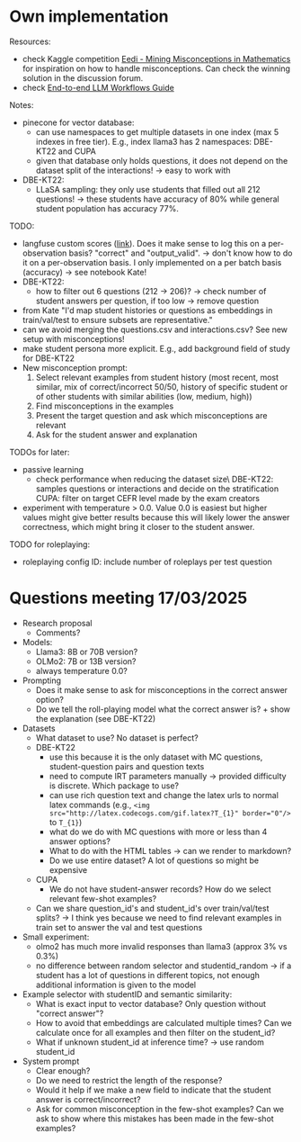 # Own implementation

Resources:
- check Kaggle competition [Eedi - Mining Misconceptions in Mathematics](https://www.kaggle.com/competitions/eedi-mining-misconceptions-in-mathematics/overview) for inspiration on how to handle misconceptions. Can check the winning solution in the discussion forum.
- check [End-to-end LLM Workflows Guide](https://www.anyscale.com/blog/end-to-end-llm-workflows-guide?_gl=1*b35e5w*_gcl_au*MjM4MDY3NDkwLjE3NDI5NzMxNzU.)

Notes:
- pinecone for vector database:
    - can use namespaces to get multiple datasets in one index (max 5 indexes in free tier). E.g., index llama3 has 2 namespaces: DBE-KT22 and CUPA
    - given that database only holds questions, it does not depend on the dataset split of the interactions! -> easy to work with
- DBE-KT22:
    - LLaSA sampling: they only use students that filled out all 212 questions! -> these students have accuracy of 80% while general student population has accuracy 77%.

TODO: 
- langfuse custom scores ([link](https://langfuse.com/docs/scores/custom)). Does it make sense to log this on a per-observation basis? "correct" and "output_valid". -> don't know how to do it on a per-observation basis. I only implemented on a per batch basis (accuracy) -> see notebook Kate!
- DBE-KT22:
    - how to filter out 6 questions (212 -> 206)? -> check number of student answers per question, if too low -> remove question
- from Kate "I'd map student histories or questions as embeddings in train/val/test to ensure subsets are representative."
- can we avoid merging the questions.csv and interactions.csv? See new setup with misconceptions!
- make student persona more explicit. E.g., add background field of study for DBE-KT22
- New misconception prompt:
    1. Select relevant examples from student history (most recent, most similar, mix of correct/incorrect 50/50, history of specific student or of other students with similar abilities (low, medium, high))
    1. Find misconceptions in the examples
    1. Present the target question and ask which misconceptions are relevant
    1. Ask for the student answer and explanation

TODOs for later:
- passive learning
    - check performance when reducing the dataset size\ 
    DBE-KT22: samples questions or interactions and decide on the stratification\
    CUPA: filter on target CEFR level made by the exam creators
- experiment with temperature > 0.0. Value 0.0 is easiest but higher values might give better results because this will likely lower the answer correctness, which might bring it closer to the student answer.


TODO for roleplaying:
- roleplaying config ID: include number of roleplays per test question




# Questions meeting 17/03/2025

- Research proposal
    - Comments?
- Models:
    - Llama3: 8B or 70B version?
    - OLMo2: 7B or 13B version?
    - always temperature 0.0?
- Prompting
    - Does it make sense to ask for misconceptions in the correct answer option?
    - Do we tell the roll-playing model what the correct answer is? + show the explanation (see DBE-KT22)
- Datasets
    - What dataset to use? No dataset is perfect?
    - DBE-KT22
        - use this because it is the only dataset with MC questions, student-question pairs and question texts
        - need to compute IRT parameters manually -> provided difficulty is discrete. Which package to use?
        - can use rich question text and change the latex urls to normal latex commands (e.g., `<img src="http://latex.codecogs.com/gif.latex?T_{1}" border="0"/>` to `T_{1}`)
        - what do we do with MC questions with more or less than 4 answer options?
        - What to do with the HTML tables -> can we render to markdown?
        - Do we use entire dataset? A lot of questions so might be expensive
    - CUPA
        - We do not have student-answer records? How do we select relevant few-shot examples?
    - Can we share question_id's and student_id's over train/val/test splits? -> I think yes because we need to find relevant examples in train set to answer the val and test questions
- Small experiment: 
    - olmo2 has much more invalid responses than llama3 (approx 3% vs 0.3%)
    - no difference between random selector and studentid_random -> if a student has a lot of questions in different topics, not enough additional information is given to the model
- Example selector with studentID and semantic similarity:
    - What is exact input to vector database? Only question without "correct answer"?
    - How to avoid that embeddings are calculated multiple times? Can we calculate once for all examples and then filter on the student_id?
    - What if unknown student_id at inference time? -> use random student_id
- System prompt
    - Clear enough? 
    - Do we need to restrict the length of the response?
    - Would it help if we make a new field to indicate that the student answer is correct/incorrect?
    - Ask for common misconception in the few-shot examples? Can we ask to show where this mistakes has been made in the few-shot examples?
